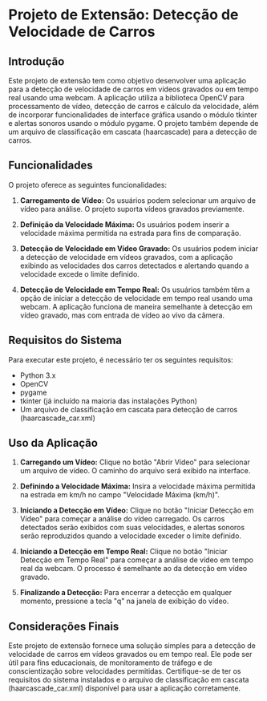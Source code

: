 # Projeto de Extensão: Detecção de Velocidade de Carros

## Introdução
Este projeto de extensão tem como objetivo desenvolver uma aplicação para a detecção de velocidade de carros em vídeos gravados ou em tempo real usando uma webcam. A aplicação utiliza a biblioteca OpenCV para processamento de vídeo, detecção de carros e cálculo da velocidade, além de incorporar funcionalidades de interface gráfica usando o módulo tkinter e alertas sonoros usando o módulo pygame. O projeto também depende de um arquivo de classificação em cascata (haarcascade) para a detecção de carros.

## Funcionalidades
O projeto oferece as seguintes funcionalidades:

1. **Carregamento de Vídeo:** Os usuários podem selecionar um arquivo de vídeo para análise. O projeto suporta vídeos gravados previamente.

2. **Definição da Velocidade Máxima:** Os usuários podem inserir a velocidade máxima permitida na estrada para fins de comparação.

3. **Detecção de Velocidade em Vídeo Gravado:** Os usuários podem iniciar a detecção de velocidade em vídeos gravados, com a aplicação exibindo as velocidades dos carros detectados e alertando quando a velocidade excede o limite definido.

4. **Detecção de Velocidade em Tempo Real:** Os usuários também têm a opção de iniciar a detecção de velocidade em tempo real usando uma webcam. A aplicação funciona de maneira semelhante à detecção em vídeo gravado, mas com entrada de vídeo ao vivo da câmera.

## Requisitos do Sistema
Para executar este projeto, é necessário ter os seguintes requisitos:

- Python 3.x
- OpenCV
- pygame
- tkinter (já incluído na maioria das instalações Python)
- Um arquivo de classificação em cascata para detecção de carros (haarcascade_car.xml)

## Uso da Aplicação
1. **Carregando um Vídeo:** Clique no botão "Abrir Vídeo" para selecionar um arquivo de vídeo. O caminho do arquivo será exibido na interface.

2. **Definindo a Velocidade Máxima:** Insira a velocidade máxima permitida na estrada em km/h no campo "Velocidade Máxima (km/h)".

3. **Iniciando a Detecção em Vídeo:** Clique no botão "Iniciar Detecção em Vídeo" para começar a análise do vídeo carregado. Os carros detectados serão exibidos com suas velocidades, e alertas sonoros serão reproduzidos quando a velocidade exceder o limite definido.

4. **Iniciando a Detecção em Tempo Real:** Clique no botão "Iniciar Detecção em Tempo Real" para começar a análise de vídeo em tempo real da webcam. O processo é semelhante ao da detecção em vídeo gravado.

5. **Finalizando a Detecção:** Para encerrar a detecção em qualquer momento, pressione a tecla "q" na janela de exibição do vídeo.

## Considerações Finais
Este projeto de extensão fornece uma solução simples para a detecção de velocidade de carros em vídeos gravados ou em tempo real. Ele pode ser útil para fins educacionais, de monitoramento de tráfego e de conscientização sobre velocidades permitidas. Certifique-se de ter os requisitos do sistema instalados e o arquivo de classificação em cascata (haarcascade_car.xml) disponível para usar a aplicação corretamente.

